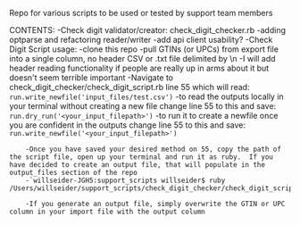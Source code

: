 Repo for various scripts to be used or tested by support team members

CONTENTS:
    -Check digit validator/creator: check_digit_checker.rb
    -adding optparse and refactoring reader/writer
    -add api client usability?
    -Check Digit Script usage:
        -clone this repo
        -pull GTINs (or UPCs) from export file into a single column, no header CSV or .txt file delimited by \n
            -I will add header reading functionality if people are really up in arms about it but doesn't seem terrible important
        -Navigate to check_digit_checker/check_digit_script.rb line 55 which will read: 
        `run.write_newfile('input_files/test.csv')`
        -to read the outputs locally in your terminal without creating a new file change line 55 to this and save:
        `run.dry_run('<your_input_filepath>')` 
        -to run it to create a newfile once you are confident in the outputs change line 55 to this and save:
        `run.write_newfile('<your_input_filepath>')`

        -Once you have saved your desired method on 55, copy the path of the script file, open up your terminal and run it as ruby.  If you have decided to create an output file, that will populate in the output_files section of the repo
        -`willseider-JGH5:support_scripts willseider$ ruby /Users/willseider/support_scripts/check_digit_checker/check_digit_script.rb`

        -If you generate an output file, simply overwrite the GTIN or UPC column in your import file with the output column
    